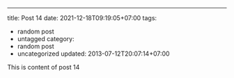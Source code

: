 ---
title: Post 14
date: 2021-12-18T09:19:05+07:00
tags:
  - random post
  - untagged
category:
  - random post
  - uncategorized
updated: 2013-07-12T20:07:14+07:00

This is content of post 14